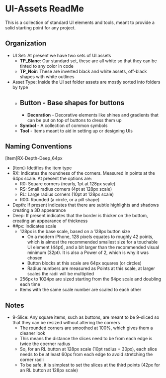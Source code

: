 

# UI-Assets ReadMe

This is a collection of standard UI elements and tools, meant to provide a solid starting point for any project. 

## Organization

- UI Set: At present we have two sets of UI assets
  - **TP_Blanc**: Our standard set, these are all white so that they can be tinted to any color in code
  - **TP_Noir**: These are inverted black and white assets, off-black shapes with white outlines
- Asset Type: Inside the UI set folder assets are mostly sorted into folders by type
  - **Button** - Base shapes for buttons
    - 
    - **Decoration** - Decorative elements like shines and gradients that can be put on top of buttons to dress them up
  - **Symbol** - A collection of common symbols
  - **Tool** - Items meant to aid in setting up or designing UIs

## Naming Conventions

\[Item\]RX-Depth-Deep_64px

- \[Item\]: Idetifies the item type
- RX: Indicates the roundness of the corners. Measured in points at the 64px scale. At present the options are:
  - R0: Square corners (nearly, 1pt at 128px scale)
  - RS: Small radius corners (4pt at 128px scale)
  - RL: Large radius corners (10pt at 128px scale)
  - R00: Rounded (a circle, or a pill shape)
- Depth: If present indicates that there are subtle highlights and shadows creating a 3D appearance
- Deep: If present indicates that the border is thicker on the bottom, creating an appearance of thickness
- ##px: Indicates scale
  - 128px is the base scale, based on a 128px button size
    - On a modern iPhone, 128 pixels equates to roughly 42 points, which is almost the recommended smallest size for a touchable UI element (44pt), and a bit larger than the recommended visual minimum (32pt). It is also a Power of 2, which is why it was chosen
    - Button blocks at this scale are 64px squares (or circles)
    - Radius numbers are measured as Points at this scale, at larger scales the radii will be multiplied
  - 256px to 1024px are sized starting from the 64px scale and doubling each time
  - Items with the same scale number are scaled to each other

## Notes

- 9-Slice: Any square items, such as buttons, are meant to be 9-sliced so that they can be resized without altering the corners
  - The rounded corners are smoothed at 100%, which gives them a cleaner look
  - This means the distance the slices need to be from each edge is twice the coerner radius
  - So, for an RL button at 128px scale (10pt radius = 30px), each slice needs to be at least 60px from each edge to avoid stretching the corner radii
  - To be safe, it is simplest to set the slices at the third points (42px for an RL button at 128px scale)
